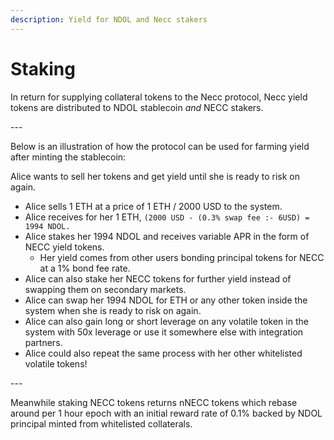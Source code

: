 ```yaml
---
description: Yield for NDOL and Necc stakers
---
```


# Staking

In return for supplying collateral tokens to the Necc protocol, Necc yield tokens are distributed to NDOL stablecoin _and_ NECC stakers.

\---

Below is an illustration of how the protocol can be used for farming yield after minting the stablecoin:

Alice wants to sell her tokens and get yield until she is ready to risk on again.

* Alice sells 1 ETH at a price of 1 ETH / 2000 USD to the system.
* Alice receives for her 1 ETH, `(2000 USD - (0.3% swap fee :- 6USD) = 1994 NDOL.`
* Alice stakes her 1994 NDOL and receives variable APR in the form of NECC yield tokens.
  * Her yield comes from other users bonding principal tokens for NECC at a 1% bond fee rate.
* Alice can also stake her NECC tokens for further yield instead of swapping them on secondary markets.
* Alice can swap her 1994 NDOL for ETH or any other token inside the system when she is ready to risk on again.
* Alice can also gain long or short leverage on any volatile token in the system with 50x leverage or use it somewhere else with integration partners.
* Alice could also repeat the same process with her other whitelisted volatile tokens!

\---

Meanwhile staking NECC tokens returns nNECC tokens which rebase around  per 1 hour epoch with an initial reward rate of 0.1% backed by NDOL principal minted from whitelisted collaterals.
